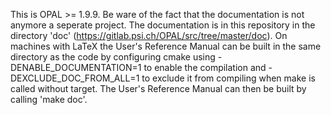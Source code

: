 This is OPAL >= 1.9.9. Be ware of the fact that the documentation is not
anymore a seperate project. The documentation is in this repository in the 
directory 'doc' (https://gitlab.psi.ch/OPAL/src/tree/master/doc). On machines 
with LaTeX the User's Reference Manual can be built in the same directory as the 
code by configuring cmake using -DENABLE_DOCUMENTATION=1 to enable the compilation
and -DEXCLUDE_DOC_FROM_ALL=1 to exclude it from compiling when make is called 
without target. The User's Reference Manual can then be built by calling 'make doc'.